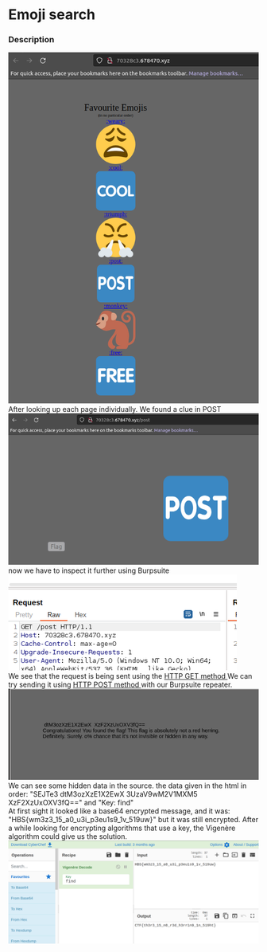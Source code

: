 # Emoji search

### Description
<img src="./imgs/page1.png">
After looking up each page individually. We found a clue in POST
<img src="./imgs/post.png">
now we have to inspect it further using Burpsuite
<img src="./imgs/req.png">
<br> We see that the request is being sent using the <a href="https://reqbin.com/Article/HttpGet#:~:text=GET%20is%20an%20HTTP%20method,on%20data%20on%20the%20server.">HTTP GET method </a>
We can try sending it using <a href="https://reqbin.com/Article/HttpPost"> HTTP POST method </a> with our Burpsuite repeater. 
<img src="./imgs/postres.png">
We can see some hidden data in the source. 
the data given in the html in order: "SEJTe3 dtM3ozXzE1X2EwX 3UzaV9wM2V1MXM5 XzF2XzUxOXV3fQ==" and "Key: find"
<br>
At first sight it looked like a base64 encrypted message, and it was: "HBS{wm3z3_15_a0_u3i_p3eu1s9_1v_519uw}" but it was still encrypted. 
After a while looking for encrypting algorithms that use a key, the Vigenère algorithm could give us the solution. 
<img src="./imgs/solution.png">